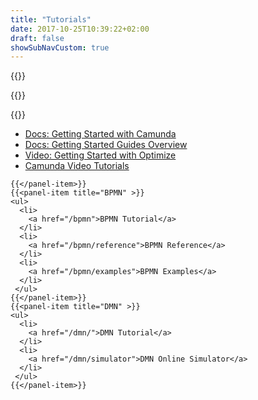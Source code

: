```yaml
---
title: "Tutorials"
date: 2017-10-25T10:39:22+02:00
draft: false
showSubNavCustom: true
---
```


{{<highlight title="Tutorials" >}}

{{</highlight>}}

<div class="row" style="margin-bottom: 150px">
	{{<panel-item title="Getting Started" >}}
	<ul>
	  <li>
	  	<a href="https://docs.camunda.org/get-started/quick-start/">Docs: Getting Started with Camunda</a>
	  </li>
	  <li>
	  	<a href="https://docs.camunda.org/get-started/">Docs: Getting Started Guides Overview</a>
	  </li>
		<li>
			<a href="/learn/videos/getting-started-optimize/">Video: Getting Started with Optimize</a>
		</li>
	  <li>
	  	<a href="/learn/videos/">Camunda Video Tutorials</a>
	  </li>
	 </ul>

	{{</panel-item>}}
	{{<panel-item title="BPMN" >}}
	<ul>
	  <li>
	  	<a href="/bpmn">BPMN Tutorial</a>
	  </li>
	  <li>
	  	<a href="/bpmn/reference">BPMN Reference</a>
	  </li>
	  <li>
	  	<a href="/bpmn/examples">BPMN Examples</a>
	  </li>
	 </ul>
	{{</panel-item>}}
	{{<panel-item title="DMN" >}}
	<ul>
	  <li>
	  	<a href="/dmn/">DMN Tutorial</a>
	  </li>
	  <li>
	  	<a href="/dmn/simulator">DMN Online Simulator</a>
	  </li>
	 </ul>
	{{</panel-item>}}
</div>
